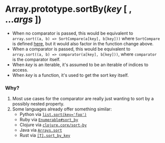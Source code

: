 # Array.prototype.sortBy(*key* [ , ...*args* ])

- When no comparator is passed, this would be equivalent to `array.sort((a, b) => SortCompare(a[key], b[key]))` where `SortCompare` is defined [here](https://tc39.github.io/ecma262/#sec-sortcompare), but it would also factor in the function change above.
- When a comparator is passed, this would be equivalent to `array.sort((a, b) => comparator(a[key], b[key]))`, where `comparator` is the comparator itself.
- When *key* is an iterable, it's assumed to be an iterable of indices to access.
- When *key* is a function, it's used to get the sort key itself.

### Why?

1. Most use cases for the comparator are really just wanting to sort by a possibly nested property.
1. Some languages already offer something similar:
    - Python via [`list.sort(key='foo')`](https://docs.python.org/3/library/stdtypes.html#list.sort)
    - Ruby via [`Enumerable#sort_by`](https://ruby-doc.org/core-2.5.0/Enumerable.html#method-i-sort_by)
    - Clojure via [`clojure.core/sort-by`](http://clojure.github.io/clojure/clojure.core-api.html#clojure.core/sort-by)
    - Java via [`Arrays.sort`](https://docs.oracle.com/javase/9/docs/api/java/util/Arrays.html#sort-T:A-java.util.Comparator-)
    - Rust via [`[T].sort_by_key`](https://doc.rust-lang.org/std/primitive.slice.html#method.sort_by_key)
